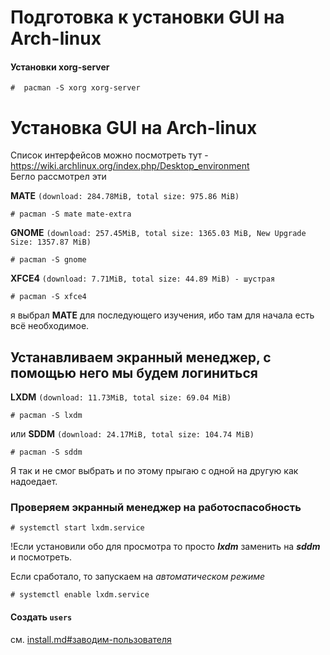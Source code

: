 # Подготовка к установки GUI на Arch-linux
#### Установки xorg-server
```text
#  pacman -S xorg xorg-server
```

# Установка GUI на Arch-linux
Список интерфейсов можно посмотреть тут - https://wiki.archlinux.org/index.php/Desktop_environment  
Бегло рассмотрел эти  
  
__MATE__ `(download: 284.78MiB, total size: 975.86 MiB)`  
```text
# pacman -S mate mate-extra 
```  
__GNOME__ `(download: 257.45MiB, total size: 1365.03 MiB, New Upgrade Size: 1357.87 MiB)`
```text
# pacman -S gnome  
```  
__XFCE4__ `(download: 7.71MiB, total size: 44.89 MiB) - шустрая`
```text
# pacman -S xfce4 
```  
я выбрал __МАТЕ__ для последующего изучения, ибо там для начала есть всё необходимое.
  
  
## Устанавливаем экранный менеджер, с помощью него мы будем логиниться  
__LXDM__ `(download: 11.73MiB, total size: 69.04 MiB)`
```text
# pacman -S lxdm 
``` 
или
__SDDM__ `(download: 24.17MiB, total size: 104.74 MiB)`
```text
# pacman -S sddm
```  
Я так и не смог выбрать и по этому прыгаю с одной на другую как надоедает.  
  
### Проверяем экранный менеджер на работоспасобность  
```text
# systemctl start lxdm.service
```  
!Если установили обо для просмотра то просто ___lxdm___ заменить на ___sddm___ и посмотреть.  

Если сработало, то запускаем на _автоматическом режиме_
```text
# systemctl enable lxdm.service
```

#### Создать `users`
см. [install.md#заводим-пользователя](install.md)
